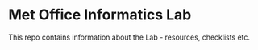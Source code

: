 # Met Office Informatics Lab
This repo contains information about the Lab - resources, checklists etc.
